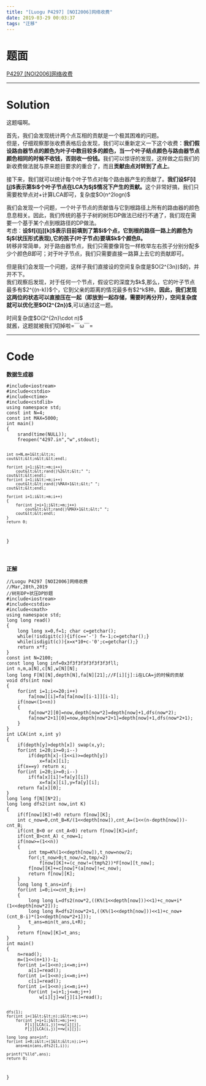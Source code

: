 ```yaml
---
title: "[Luogu P4297] [NOI2006]网络收费"
date: 2019-03-29 00:03:37
tags: "迁移"
---
```

<h1>题面</h1>
<p><a href="https://www.luogu.org/problemnew/show/P4297" target="_blank"  rel="nofollow" >P4297 [NOI2006]网络收费 </a></p>
<hr />
<h1>Solution</h1>
<p>这题喵啊。</p>
<p>首先，我们会发现统计两个点互相的贡献是一个极其困难的问题。<br />
但是，仔细观察那张收费表格后会发现，我们可以重新定义一下这个收费：<strong>我们假设路由器节点的颜色为叶子中数目较多的颜色，当一个叶子结点颜色与路由器节点颜色相同的时候不收钱，否则收一份钱。</strong>我们可以惊讶的发现，这样做之后我们的新收费做法就与原来题目要求的重合了，而且<strong>贡献由点对转到了点上</strong>。</p>
<p>接下来，我们就可以统计每个叶子节点对每个路由器产生的贡献了。<strong>我们设$F[i][j]$表示第$i$个叶子节点在LCA为$j$情况下产生的贡献。</strong>这个非常好搞，我们只需要枚举点对+计算LCA即可，复杂度$O(n^2logn)$</p>
<p>我们会发现一个问题，一个叶子节点的贡献值与它到根路径上所有的路由器的颜色息息相关。因此，我们传统的基于子树的树形DP做法已经行不通了，我们现在需要一个基于某个点到根路径的DP做法。<br />
考虑：<strong>设$f[i][j][k]$表示目前填到了第$i$个点，它到根的路径一路上的颜色为$j$(状压形式表现),它的孩子(叶子节点)要填$k$个颜色B。</strong><br />
转移非常简单，对于路由器节点，我们只需要像背包一样枚举左右孩子分别分配多少个颜色B即可；对于叶子节点，我们只需要直接一路算上去它的贡献即可。</p>
<p>但是我们会发现一个问题，这样子我们直接设的空间复杂度是$O(2^{3n})$的，并开不下。<br />
我们观察后发现，对于任何一个节点，假设它的深度为$k$,那么，它的叶子节点最多有$2^{(n-k)}$个，它到父亲的距离的情况最多有$2^k$种。<strong>因此，我们发现这两位的状态可以直接压在一起（即放到一起存储，需要时再分开），空间复杂度就可以优化至$O(2^{2n})$</strong>,可以通过这一题。</p>
<p>时间复杂度$O(2^{2n}\cdot n)$<br />
就酱，这题就被我们切掉啦=￣ω￣=</p>
<hr />
<h1>Code</h1>
<p><strong>数据生成器</strong></p>
<pre><code class="language-cpp line-numbers">#include&lt;iostream&gt;
#include&lt;cstdio&gt;
#include&lt;ctime&gt;
#include&lt;cstdlib&gt;
using namespace std;
const int N=4;
const int MAX=5000;
int main()
{
    srand(time(NULL));
    freopen("4297.in","w",stdout);

    int n=N,m=1&lt;&lt;n;
    cout&lt;&lt;n&lt;&lt;endl;

    for(int i=1;i&lt;=m;i++)
        cout&lt;&lt;rand()%2&lt;&lt;" ";
    cout&lt;&lt;endl;
    for(int i=1;i&lt;=m;i++)
        cout&lt;&lt;rand()%MAX+1&lt;&lt;" ";
    cout&lt;&lt;endl;

    for(int i=1;i&lt;=m;i++)
    {
        for(int j=i+1;j&lt;=m;j++)
            cout&lt;&lt;rand()%MAX+1&lt;&lt;" ";  
        cout&lt;&lt;endl;
    }
    return 0;
}

</code></pre>
<p><strong>正解</strong></p>
<pre><code class="language-cpp line-numbers">//Luogu P4297 [NOI2006]网络收费
//Mar,28th,2019
//树形DP+状压DP妙题
#include&lt;iostream&gt;
#include&lt;cstdio&gt;
#include&lt;cmath&gt;
using namespace std;
long long read()
{
    long long x=0,f=1; char c=getchar();
    while(!isdigit(c)){if(c=='-') f=-1;c=getchar();}
    while(isdigit(c)){x=x*10+c-'0';c=getchar();}
    return x*f;
}
const int N=2100;
const long long inf=0x3f3f3f3f3f3f3f3fll;
int n,m,a[N],c[N],w[N][N];
long long F[N][N],depth[N],fa[N][21];//F[i][j]:i在LCA=j的时候的贡献
void dfs(int now)
{
    for(int i=1;i&lt;=20;i++)
        fa[now][i]=fa[fa[now][i-1]][i-1];
    if(now&lt;(1&lt;&lt;n))
    {
        fa[now*2][0]=now,depth[now*2]=depth[now]+1,dfs(now*2);
        fa[now*2+1][0]=now,depth[now*2+1]=depth[now]+1,dfs(now*2+1);
    }
}
int LCA(int x,int y)
{
    if(depth[y]&gt;depth[x]) swap(x,y);
    for(int i=20;i&gt;=0;i--)
        if(depth[x]-(1&lt;&lt;i)&gt;=depth[y])
            x=fa[x][i];
    if(x==y) return x;
    for(int i=20;i&gt;=0;i--)
        if(fa[x][i]!=fa[y][i])
            x=fa[x][i],y=fa[y][i];
    return fa[x][0];
}
long long f[N][N*2];
long long dfs2(int now,int K)
{
    if(f[now][K]!=0) return f[now][K];
    int c_now=0,cnt_B=K/(1&lt;&lt;depth[now]),cnt_A=(1&lt;&lt;(n-depth[now]))-cnt_B;
    if(cnt_B&lt;0 or cnt_A&lt;0) return f[now][K]=inf;
    if(cnt_B&gt;cnt_A) c_now=1;
    if(now&gt;=(1&lt;&lt;n))
    {
        int tmp=K%(1&lt;&lt;depth[now]),t_now=now/2;
        for(;t_now&gt;0;t_now/=2,tmp/=2)
            f[now][K]+=(c_now!=(tmp%2))*F[now][t_now];
        f[now][K]+=c[now]*(a[now]!=c_now);
        return f[now][K];
    }
    long long t_ans=inf;
    for(int i=0;i&lt;=cnt_B;i++)
    {
        long long L=dfs2(now*2,((K%(1&lt;&lt;depth[now]))&lt;&lt;1)+c_now+i*(1&lt;&lt;depth[now*2]));
        long long R=dfs2(now*2+1,((K%(1&lt;&lt;depth[now]))&lt;&lt;1)+c_now+(cnt_B-i)*(1&lt;&lt;depth[now*2+1]));
        t_ans=min(t_ans,L+R);
    }
    return f[now][K]=t_ans;
}
int main()
{
    n=read();
    m=(1&lt;&lt;(n+1))-1;
    for(int i=(1&lt;&lt;n);i&lt;=m;i++)
        a[i]=read();
    for(int i=(1&lt;&lt;n);i&lt;=m;i++)
        c[i]=read();
    for(int i=(1&lt;&lt;n);i&lt;=m;i++)
        for(int j=i+1;j&lt;=m;j++)
            w[i][j]=w[j][i]=read();

    dfs(1);
    for(int i=(1&lt;&lt;n);i&lt;=m;i++)
        for(int j=i+1;j&lt;=m;j++)
            F[i][LCA(i,j)]+=w[i][j],
            F[j][LCA(i,j)]+=w[i][j];

    long long ans=inf;
    for(int i=0;i&lt;=(1&lt;&lt;n);i++)
        ans=min(ans,dfs2(1,i));

    printf("%lld",ans);
    return 0;
}

</code></pre>
